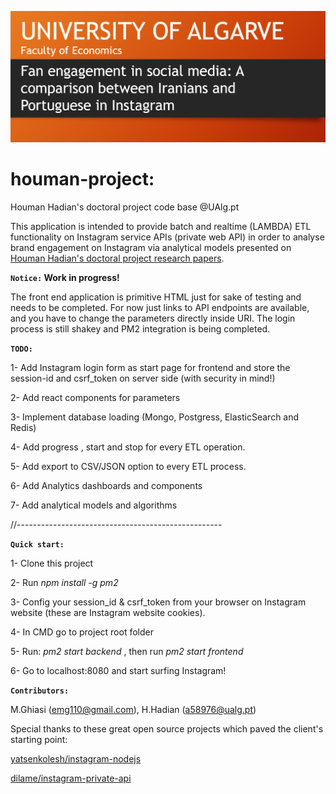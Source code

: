 ![houmanhadian.github.io](./public/img/hhadianproject.png?raw=true "Houman Hadian's Doctoral Project")
# houman-project:
Houman Hadian's doctoral project code base
@UAlg.pt

This application is intended to provide batch and realtime (LAMBDA) ETL functionality on Instagram service APIs (private web API)
in order to analyse brand engagement on Instagram via analytical models presented on 
[Houman Hadian's doctoral project research papers](https://houmanhadian.github.io/). 

**`Notice:` Work in progress!**

The front end application is primitive HTML just for sake of testing and 
needs to be completed. For now just links to API endpoints are available,
and you have to change the parameters directly inside URI. The login process is still shakey and PM2 integration is being completed.

**`TODO:`**

1- Add Instagram login form as start page for frontend and store the session-id and csrf_token on server side (with security in mind!)

2- Add react components for parameters

3- Implement database loading (Mongo, Postgress, ElasticSearch and Redis)

4- Add progress , start and stop for every ETL operation.

5- Add export to CSV/JSON option to every ETL process.

6- Add Analytics dashboards and components

7- Add analytical models and algorithms


//---------------------------------------------------


**`Quick start:`** 

1- Clone this project

2- Run _npm install -g pm2_

3- Config your session_id & csrf_token from your browser on Instagram website (these are Instagram website cookies).

4- In CMD go to project root folder

5- Run: _pm2 start backend_ , then run _pm2 start frontend_

6- Go to localhost:8080 and start surfing Instagram!


**`Contributors:`**
 
 M.Ghiasi (emg110@gmail.com), H.Hadian (a58976@ualg.pt)

Special thanks to these great open source projects which paved the client's starting point:

[yatsenkolesh/instagram-nodejs](https://www.github.com/yatsenkolesh/instagram-nodejs)


[dilame/instagram-private-api](https://www.github.com/dilame/instagram-private-api)




